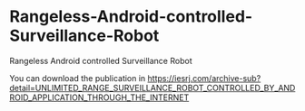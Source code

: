 # Rangeless-Android-controlled-Surveillance-Robot
Rangeless Android controlled Surveillance Robot

You can download the publication in 
https://iesrj.com/archive-sub?detail=UNLIMITED_RANGE_SURVEILLANCE_ROBOT_CONTROLLED_BY_ANDROID_APPLICATION_THROUGH_THE_INTERNET

